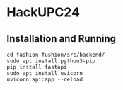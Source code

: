 # HackUPC24

## Installation and Running

```
cd fashion-fushion/src/backend/
sudo apt install python3-pip
pip install fastapi
sudo apt install uvicorn
uvicorn api:app --reload
```